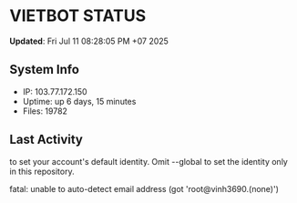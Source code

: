 # VIETBOT STATUS
**Updated**: Fri Jul 11 08:28:05 PM +07 2025

## System Info
- IP: 103.77.172.150
- Uptime: up 6 days, 15 minutes
- Files: 19782

## Last Activity

to set your account's default identity.
Omit --global to set the identity only in this repository.

fatal: unable to auto-detect email address (got 'root@vinh3690.(none)')

